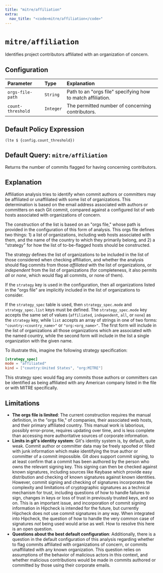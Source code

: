 ```yaml
---
title: "mitre/affiliation"
extra:
  nav_title: "<code>mitre/affiliation</code>"
---
```


# `mitre/affiliation`

Identifies project contributors affiliated with an organization of concern.

## Configuration

| Parameter         | Type      | Explanation   |
|:------------------|:----------|:--------------|
| `orgs-file-path`  | `String`  | Path to an "orgs file" specifying how to match affiliation. |
| `count-threshold` | `Integer` | The permitted number of concerning contributors.            |

## Default Policy Expression

```
(lte $ {config.count_threshold})
```

## Default Query: `mitre/affiliation`

Returns the number of commits flagged for having concerning contributors.

## Explanation

Affiliation analysis tries to identify when commit authors or committers
may be affiliated or unaffiliated with some list of organizations.
This determination is based on the email address associated with authors or
committers on each Git commit, compared against a configured list of web hosts
associated with organizations of concern.

The construction of the list is based on an "orgs file," whose path is provided
in the configuration of this form of analysis. This orgs file defines two
things: 1) a list of organizations, including web hosts associated with them,
and the name of the country to which they primarily belong, and 2) a "strategy"
for how the list of to-be-flagged hosts should be constructed.

The strategy defines the list of organizations to be included in the list of
those considered when checking affiliation, and whether the analysis should
flag commits from those _affiliated_ with the list of organizations, or
_independent_ from the list of organizations (for completeness, it also
permits _all_ or _none_, which would flag all commits, or none of them).

If the `strategy` key is used in the configuration, then all organizations
listed in the "orgs file" are implicitly included in the list of organizations
to consider.

If the `strategy_spec` table is used, then `strategy_spec.mode` and
`strategy_spec.list` keys must be defined. The `strategy_spec.mode` key accepts
the same set of values (`affiliated`, `independent`, `all`, or `none`) as the
`strategy` key, while `list` accepts an array of strings in one of two forms:
`"country:<country_name>"` or `"org:<org_name>"`. The first form will include
in the list of organizations all those organizations which are associated with
the named country, while the second form will include in the list a single
organization with the given name.

To illustrate this, imagine the following strategy specification:

```toml
[strategy_spec]
mode = "affiliated"
kind = ["country:United States", "org:MITRE"]
```

This strategy spec would flag any commits those authors or committers can be
identified as being affiliated with any American company listed in the file or
with MITRE specifically.

## Limitations

* __The orgs file is limited__: The current construction requires the manual
  definition, in the "orgs file," of companies, their associated web hosts, and
  their primary affiliated country. This manual work is laborious, possibly
  error-prone, requires updating over time, and is less complete than accessing
  more authoritative sources of corporate information.
* __Limits in git's identity system__: Git's identity system is, by default,
  quite weak. Commit author or committer data may be freely spoofed or filled
  with junk information which make identifying the true author or committer of
  a commit impossible. Git _does_ support commit signing, to at least confirm
  that a commit has been authored by the person who owns the relevant signing
  key. This signing can then be checked against known signatures, including
  sources like Keybase which provide easy distribution and checking of known
  signatures against known identities. However, commit signing and checking of
  signatures incorporates the complexity and limitations of cryptographic
  signatures as a technical mechanism for trust, including questions of how to
  handle failures to sign, changes in keys or loss of trust in previously
  trusted keys, and so on. This is an important issue, and incorporation of
  commit signing information in Hipcheck is intended for the future, but
  currently Hipcheck does not use commit signatures in any way. When
  integrated into Hipcheck, the question of how to handle the very common
  case of signatures _not_ being used would arise as well. How to resolve
  this here is an open question.
* __Questions about the best default configuration__: Additionally, there is a
  question in the default configuration of this analysis regarding whether to
  flag commits affiliated with organizations of concern, or commits
  unaffiliated with any known organization. This question relies on assumptions
  of the behavior of malicious actors in this context, and whether malicious
  contributions would be made in commits authored or committed by those using
  their corporate emails.
